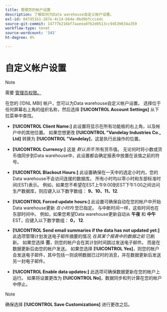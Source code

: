 ```yaml
---
title: 管理您的帐户设置
description: 了解如何为Data warehouse自定义帐户设置。
exl-id: 847d51b1-287e-4c14-b64e-0bd9bfcccedc
source-git-commit: 14777b216bf7aaeea0fb2d0513cc94539034a359
workflow-type: tm+mt
source-wordcount: '343'
ht-degree: 0%

---
```


# 自定义帐户设置

>[!NOTE]
>
>需要 [管理员权限。](../../administrator/user-management/user-management.md)

在您的 [!DNL MBI] 帐户，您可以为Data warehouse自定义帐户设置。 选择位于任何屏幕右上角的组织名称，然后选择 **[!UICONTROL Account Settings]** 从下拉菜单中查找。

* **[!UICONTROL Client Name:]** 此设置将显示在所有功能板的右上角，以及帐户中的其他位置。 如果您想更改 **[!UICONTROL "Vandelay Industries Co., Ltd]** 转换为 **[!UICONTROL "Vandelay]**，这是执行此操作的位置。

* **[!UICONTROL Currency:]** 这是 *默认货币* 所有货币值。 无论何时将小数或货币值同步到Data warehouse中，此设置都会确定报表中放置在该值之前的符号。

* **[!UICONTROL Blackout Hours:]** 此设置确保在一天中的选定小时内，您的Data warehouse不会访问连接的数据库。 所有小时均以零小时和东部标准时间(EST)表示。 例如，如果您不希望在EST上午9:00到EST下午1:00之间访问生产数据库，则应键入以下数字数组： **9、10、11、12**.

* **[!UICONTROL Forced update hours:]** 此设置可确保自动在您的帐户中开始Data warehouse更新 *在小时内* 您已指定。 与中断时间一样，这些时间也在东部时间中。 例如，如果您希望Data warehouse更新自动从 **午夜** 和 **中午** EST，应键入以下数字数组： **0， 12**.

* **[!UICONTROL Send email summaries if the data has not updated yet:]** 此选项管理计划发送电子邮件摘要的情况 *在其某个报表中的数据之前* 已刷新。 如果您选择 **否**，则您的帐户会在其计划时间跳过发送电子邮件。 而是在数据更新后由您的帐户发送。 如果您选择 **[!UICONTROL Yes]**，则您的帐户会发送电子邮件，其中包括一则说明数据已过时的消息，并在数据更新后发送另一封电子邮件。

* **[!UICONTROL Enable data updates:]** 此选项可确保数据更新在您的帐户上运行。 如果将设置更改为 **[!UICONTROL No]**，数据同步和列计算在您的帐户中停止。

>[!NOTE]
>
>确保选择 **[!UICONTROL Save Customizations]** 进行更改之后。
